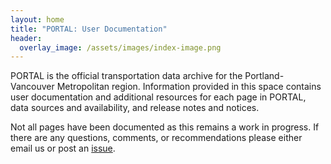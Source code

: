 ```yaml
---
layout: home
title: "PORTAL: User Documentation"
header:
  overlay_image: /assets/images/index-image.png
---
```

PORTAL is the official transportation data archive for the Portland-Vancouver Metropolitan region. Information provided in this space contains user documentation and additional resources for each page in PORTAL, data sources and availability, and release notes and notices.

Not all pages have been documented as this remains a work in progress. If there are any questions, comments, or recommendations please either email us or post an [issue](https://github.com/adus/portal-documentation/issues).
